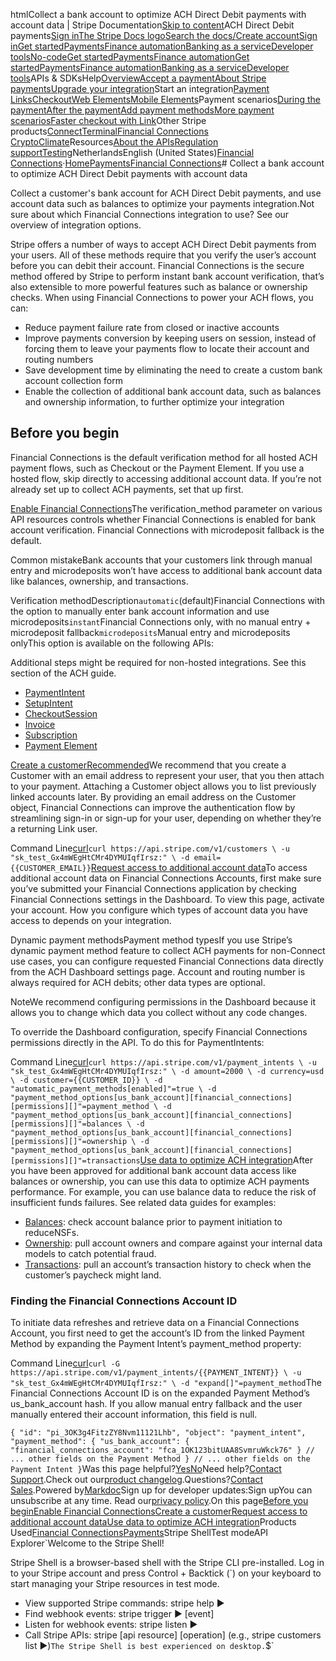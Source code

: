 htmlCollect a bank account to optimize ACH Direct Debit payments with account data | Stripe Documentation[Skip to content](#main-content)ACH Direct Debit payments[Sign in](https://dashboard.stripe.com/login?redirect=https%3A%2F%2Fdocs.stripe.com%2Ffinancial-connections%2Fach-direct-debit-payments)[The Stripe Docs logo](/)[Search the docs/](#)[Create account](https://dashboard.stripe.com/register)[Sign in](https://dashboard.stripe.com/login?redirect=https%3A%2F%2Fdocs.stripe.com%2Ffinancial-connections%2Fach-direct-debit-payments)[Get started](/get-started)[Payments](/payments)[Finance automation](/finance-automation)[Banking as a service](/financial-services)[Developer tools](/development)[No-code](/no-code)[Get started](/get-started)[Payments](/payments)[Finance automation](/finance-automation)[](#)[Get started](/get-started)[Payments](/payments)[Finance automation](/finance-automation)[Banking as a service](/financial-services)[Developer tools](/development)[](#)APIs & SDKsHelp[Overview](/docs/payments)[Accept a payment](#)[About Stripe payments](#)[Upgrade your integration](/docs/payments/upgrades)Start an integration[Payment Links](#)[Checkout](#)[Web Elements](#)[Mobile Elements](#)Payment scenarios[During the payment](#)[After the payment](#)[Add payment methods](#)[More payment scenarios](#)[Faster checkout with Link](#)Other Stripe products[Connect](#)[Terminal](#)[Financial Connections](#)
[Crypto](#)[Climate](#)Resources[About the APIs](#)[Regulation support](#)[Testing](/docs/testing)NetherlandsEnglish (United States)[](#)[](#)[Financial Connections](/financial-connections)·[Home](/docs)[Payments](/docs/payments)[Financial Connections](/docs/financial-connections)# Collect a bank account to optimize ACH Direct Debit payments with account data

Collect a customer's bank account for ACH Direct Debit payments, and use account data such as balances to optimize your payments integration.Not sure about which Financial Connections integration to use? See our overview of integration options.

Stripe offers a number of ways to accept ACH Direct Debit payments from your users. All of these methods require that you verify the user’s account before you can debit their account. Financial Connections is the secure method offered by Stripe to perform instant bank account verification, that’s also extensible to more powerful features such as balance or ownership checks. When using Financial Connections to power your ACH flows, you can:

- Reduce payment failure rate from closed or inactive accounts
- Improve payments conversion by keeping users on session, instead of forcing them to leave your payments flow to locate their account and routing numbers
- Save development time by eliminating the need to create a custom bank account collection form
- Enable the collection of additional bank account data, such as balances and ownership information, to further optimize your integration

## Before you begin

Financial Connections is the default verification method for all hosted ACH payment flows, such as Checkout or the Payment Element. If you use a hosted flow, skip directly to accessing additional account data. If you’re not already set up to collect ACH payments, set that up first.

[Enable Financial Connections](#enable)The verification_method parameter on various API resources controls whether Financial Connections is enabled for bank account verification. Financial Connections with microdeposit fallback is the default.

Common mistakeBank accounts that your customers link through manual entry and microdeposits won’t have access to additional bank account data like balances, ownership, and transactions.

Verification methodDescription`automatic`(default)Financial Connections with the option to manually enter bank account information and use microdeposits`instant`Financial Connections only, with no manual entry + microdeposit fallback`microdeposits`Manual entry and microdeposits onlyThis option is available on the following APIs:

Additional steps might be required for non-hosted integrations. See this section of the ACH guide.

- [PaymentIntent](/api/payment_intents/create#create_payment_intent-payment_method_options-us_bank_account-verification_method)
- [SetupIntent](/api/setup_intents/create#create_setup_intent-payment_method_options-us_bank_account-verification_method)
- [CheckoutSession](/api/checkout/sessions/create#create_checkout_session-payment_method_options-us_bank_account-verification_method)
- [Invoice](/api/invoices/create#create_invoice-payment_settings-payment_method_options-us_bank_account-verification_method)
- [Subscription](/api/subscriptions/create#create_subscription-payment_settings-payment_method_options-us_bank_account-verification_method)
- [Payment Element](/js/elements_object/create_without_intent#stripe_elements_no_intent-options-paymentMethodOptions-us_bank_account-verification_method)

[Create a customerRecommended](#customer)We recommend that you create a Customer with an email address to represent your user, that you then attach to your payment. Attaching a Customer object allows you to list previously linked accounts  later. By providing an email address on the Customer object, Financial Connections can improve the authentication flow by streamlining sign-in or sign-up for your user, depending on whether they’re a returning Link user.

Command Line[curl](#)`curl https://api.stripe.com/v1/customers \
  -u "sk_test_Gx4mWEgHtCMr4DYMUIqfIrsz:" \
  -d email={{CUSTOMER_EMAIL}}`[Request access to additional account data](#access)To access additional account data on Financial Connections Accounts, first make sure you’ve submitted your Financial Connections application by checking Financial Connections settings in the Dashboard. To view this page, activate your account. How you configure which types of account data you have access to depends on your integration.

Dynamic payment methodsPayment method typesIf you use Stripe’s dynamic payment method feature to collect ACH payments for non-Connect use cases, you can configure requested Financial Connections data directly from the ACH Dashboard settings page. Account and routing number is always required for ACH debits; other data types are optional.

NoteWe recommend configuring permissions in the Dashboard because it allows you to change which data you collect without any code changes.

To override the Dashboard configuration, specify Financial Connections permissions directly in the API. To do this for PaymentIntents:

Command Line[curl](#)`curl https://api.stripe.com/v1/payment_intents \
  -u "sk_test_Gx4mWEgHtCMr4DYMUIqfIrsz:" \
  -d amount=2000 \
  -d currency=usd \
  -d customer={{CUSTOMER_ID}} \
  -d "automatic_payment_methods[enabled]"=true \
  -d "payment_method_options[us_bank_account][financial_connections][permissions][]"=payment_method \
  -d "payment_method_options[us_bank_account][financial_connections][permissions][]"=balances \
  -d "payment_method_options[us_bank_account][financial_connections][permissions][]"=ownership \
  -d "payment_method_options[us_bank_account][financial_connections][permissions][]"=transactions`[Use data to optimize ACH integration](#optimize)After you have been approved for additional bank account data access like balances or ownership, you can use this data to optimize ACH payments performance. For example, you can use balance data to reduce the risk of insufficient funds failures. See related data guides for examples:

- [Balances](/financial-connections/balances): check account balance prior to payment initiation to reduceNSFs.
- [Ownership](/financial-connections/ownership): pull account owners and compare against your internal data models to catch potential fraud.
- [Transactions](/financial-connections/transactions): pull an account’s transaction history to check when the customer’s paycheck might land.

### Finding the Financial Connections Account ID

To initiate data refreshes and retrieve data on a Financial Connections Account, you first need to get the account’s ID from the linked Payment Method by expanding the Payment Intent’s payment_method property:

Command Line[curl](#)`curl -G https://api.stripe.com/v1/payment_intents/{{PAYMENT_INTENT}} \
  -u "sk_test_Gx4mWEgHtCMr4DYMUIqfIrsz:" \
  -d "expand[]"=payment_method`The Financial Connections Account ID is on the expanded Payment Method’s us_bank_account hash. If you allow manual entry fallback and the user manually entered their account information, this field is null.

`{
  "id": "pi_3OK3g4FitzZY8Nvm11121Lhb",
  "object": "payment_intent",
  "payment_method": {
    "us_bank_account": {
      "financial_connections_account": "fca_1OK123bitUAA8SvmruWkck76"
    }
    // ... other fields on the Payment Method
  }
  // ... other fields on the Payment Intent
}`Was this page helpful?[Yes](#)[No](#)Need help?[Contact Support](https://support.stripe.com/).Check out our[product changelog](https://stripe.com/blog/changelog).Questions?[Contact Sales](https://stripe.com/contact/sales).Powered by[Markdoc](https://markdoc.dev)Sign up for developer updates:Sign upYou can unsubscribe at any time. Read our[privacy policy](https://stripe.com/privacy).On this page[Before you begin](#before-you-begin)[Enable Financial Connections](#enable)[Create a customer](#customer)[Request access to additional account data](#access)[Use data to optimize ACH integration](#optimize)Products Used[Financial Connections](/financial-connections)[Payments](/payments)Stripe ShellTest modeAPI Explorer[](https://stripe.com/docs/stripe-cli#install)`Welcome to the Stripe Shell!

Stripe Shell is a browser-based shell with the Stripe CLI pre-installed. Log in to your
Stripe account and press Control + Backtick (`) on your keyboard to start managing your Stripe
resources in test mode.

- View supported Stripe commands: stripe help ▶️
- Find webhook events: stripe trigger ▶️ [event]
- Listen for webhook events: stripe listen ▶
- Call Stripe APIs: stripe [api resource] [operation] (e.g., stripe customers list ▶️)`The Stripe Shell is best experienced on desktop.`$`